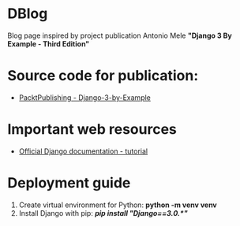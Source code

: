 # DBlog
Blog page inspired by project publication 
Antonio Mele **"Django 3 By Example - Third Edition"**

# Source code for publication:
* [PacktPublishing - Django-3-by-Example](https://github.com/PacktPublishing/Django-3-by-Example)
  
# Important web resources
* [Official Django documentation - tutorial](https://docs.djangoproject.com/en/3.2/intro/tutorial01/)

# Deployment guide

1) Create virtual environment for Python: **python -m venv venv**
2) Install Django with pip: ***pip install "Django==3.0.\*"***